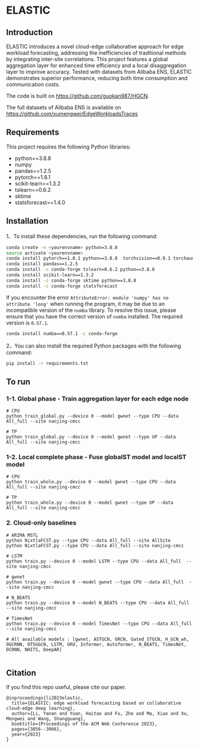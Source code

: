 # ELASTIC

## Introduction

ELASTIC introduces a novel cloud-edge collaborative approach for edge workload forecasting, addressing the inefficiencies of traditional methods by integrating inter-site correlations. This project features a global aggregation layer for enhanced time efficiency and a local disaggregation layer to improve accuracy. Tested with datasets from Alibaba ENS, ELASTIC demonstrates superior performance, reducing both time consumption and communication costs.

The code is built on https://github.com/guokan987/HGCN.

The full datasets of Alibaba ENS is available on https://github.com/xumengwei/EdgeWorkloadsTraces


## Requirements

This project requires the following Python libraries:

- python==3.8.8
- numpy
- pandas==1.2.5
- pytorch==1.8.1
- scikit-learn==1.3.2
- tslearn==0.6.2
- sktime
- statsforecast==1.4.0


## Installation

1、To install these dependencies, run the following command:

```bash
conda create -n <yourenvname> python=3.8.8
source activate <yourenvname>
conda install pytorch==1.8.1 python==3.8.8  torchvision==0.9.1 torchaudio==0.8.1 cudatoolkit=11.1 -c pytorch -c conda-forge  
conda install pandas==1.2.5
conda install -c conda-forge tslearn=0.6.2 python==3.8.8
conda install scikit-learn==1.3.2
conda install -c conda-forge sktime python==3.8.8
conda install -c conda-forge statsforecast     
```

If you encounter the error `AttributeError: module 'numpy' has no attribute 'long'` when running the program, it may be due to an incompatible version of the `numba` library. To resolve this issue, please ensure that you have the correct version of `numba` installed. The required version is `0.57.1`.
```bash
conda install numba==0.57.1 -c conda-forge
```

2、You can also install the required Python packages with the following command:

```bash
pip install -r requirements.txt
```


## To run


### 1-1. Global phase - Train aggregation layer for each edge node
```shell
# CPU
python train_global.py --device 0 --model gwnet --type CPU --data All_full --site nanjing-cmcc

# TP
python train_global.py --device 0 --model gwnet --type UP --data All_full --site nanjing-cmcc

```

### 1-2. Local complete phase - Fuse globalST model and localST model
```shell
# CPU
python train_whole.py --device 0 --model gwnet --type CPU --data All_full --site nanjing-cmcc

# TP
python train_whole.py --device 0 --model gwnet --type UP --data All_full --site nanjing-cmcc

```

### 2. Cloud-only baselines
```shell
# ARIMA MSTL
python NixtlaFCST.py --type CPU --data All_full --site AllSite
python NixtlaFCST.py --type CPU --data All_full --site nanjing-cmcc

# LSTM
python train.py --device 0 --model LSTM --type CPU --data All_full  --site nanjing-cmcc

# gwnet
python train.py --device 0 --model gwnet --type CPU --data All_full  --site nanjing-cmcc

# N_BEATS
python train.py --device 0 --model N_BEATS --type CPU --data All_full  --site nanjing-cmcc

# TimesNet
python train.py --device 0 --model TimesNet --type CPU --data All_full  --site nanjing-cmcc

# All available models : [gwnet, ASTGCN, GRCN, Gated_STGCN, H_GCN_wh, OGCRNN, OTSGGCN, LSTM, GRU, Informer, Autoformer, N_BEATS, TimesNet, DCRNN, NHITS, DeepAR]


```

## Citation
If you find this repo useful, please cite our paper.

```
@inproceedings{li2023elastic,
  title={ELASTIC: edge workload forecasting based on collaborative cloud-edge deep learning},
  author={Li, Yanan and Yuan, Haitao and Fu, Zhe and Ma, Xiao and Xu, Mengwei and Wang, Shangguang},
  booktitle={Proceedings of the ACM Web Conference 2023},
  pages={3056--3066},
  year={2023}
}
```
